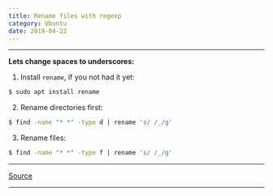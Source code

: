 ```yaml
---
title: Rename files with regexp
category: Ubuntu
date: 2019-04-22
---
```


-----

**Lets change spaces to underscores:**

1. Install `rename`, if you not had it yet:
```bash
$ sudo apt install rename
```

2. Rename directories first:
```bash
$ find -name "* *" -type d | rename 's/ /_/g'
```

3. Rename files:
```bash
$ find -name "* *" -type f | rename 's/ /_/g'
```

-----

[Source](https://stackoverflow.com/a/2709619)

-----